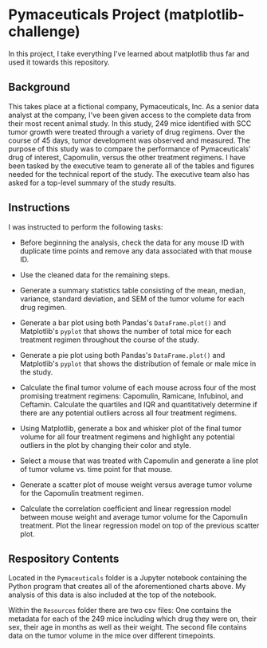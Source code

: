 # Pymaceuticals Project (matplotlib-challenge)

In this project, I take everything I've learned about matplotlib thus far and used it towards this repository.

## Background

This takes place at a fictional company, Pymaceuticals, Inc. As a senior data analyst at the company, I've been given access to the complete data from their most recent animal study. 
In this study, 249 mice identified with SCC tumor growth were treated through a variety of drug regimens. Over the course of 45 days, tumor development was observed and measured. 
The purpose of this study was to compare the performance of Pymaceuticals' drug of interest, Capomulin, versus the other treatment regimens. I have been tasked by the executive team
to generate all of the tables and figures needed for the technical report of the study. The executive team also has asked for a top-level summary of the study results.

## Instructions

I was instructed to perform the following tasks:

* Before beginning the analysis, check the data for any mouse ID with duplicate time points and remove any data associated with that mouse ID.

* Use the cleaned data for the remaining steps.

* Generate a summary statistics table consisting of the mean, median, variance, standard deviation, and SEM of the tumor volume for each drug regimen.

* Generate a bar plot using both Pandas's `DataFrame.plot()` and Matplotlib's `pyplot` that shows the number of total mice for each treatment regimen throughout the course of the study.

* Generate a pie plot using both Pandas's `DataFrame.plot()` and Matplotlib's `pyplot` that shows the distribution of female or male mice in the study.

* Calculate the final tumor volume of each mouse across four of the most promising treatment regimens: Capomulin, Ramicane, Infubinol, and Ceftamin. 
  Calculate the quartiles and IQR and quantitatively determine if there are any potential outliers across all four treatment regimens.

* Using Matplotlib, generate a box and whisker plot of the final tumor volume for all four treatment regimens and highlight any potential outliers in the plot by changing their color and style.

* Select a mouse that was treated with Capomulin and generate a line plot of tumor volume vs. time point for that mouse.

* Generate a scatter plot of mouse weight versus average tumor volume for the Capomulin treatment regimen.

* Calculate the correlation coefficient and linear regression model between mouse weight and average tumor volume for the Capomulin treatment. 
  Plot the linear regression model on top of the previous scatter plot.

## Respository Contents
Located in the `Pymaceuticals` folder is a Jupyter notebook containing the Python program that creates all of the aforementioned charts above. My analysis of this data is also included at the top of the notebook.

Within the `Resources` folder there are two csv files: One contains the metadata for each of the 249 mice including which drug they were on, their sex, their age in months as well as their weight. The second file contains data on the tumor volume in the mice over different timepoints. 